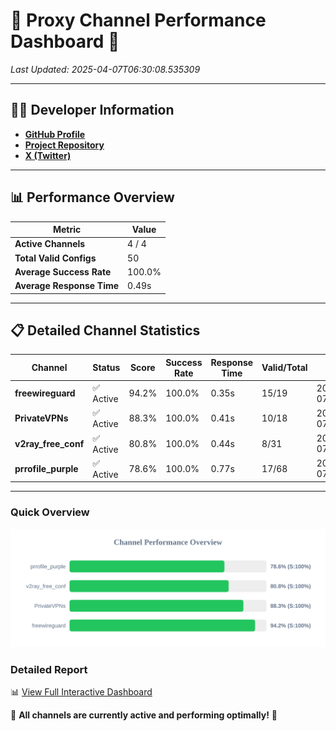 # 🌟 Proxy Channel Performance Dashboard 🌟

_Last Updated: 2025-04-07T06:30:08.535309_

---

## 👩‍💻 Developer Information

- **[GitHub Profile](https://github.com/4n0nymou3)**  
- **[Project Repository](https://github.com/4n0nymou3/multi-proxy-config-fetcher)**  
- **[X (Twitter)](https://x.com/4n0nymou3)**  

---

## 📊 Performance Overview

| Metric                | Value       |
|-----------------------|-------------|
| **Active Channels**   | 4 / 4       |
| **Total Valid Configs** | 50          |
| **Average Success Rate** | 100.0%      |
| **Average Response Time** | 0.49s       |

---

## 📋 Detailed Channel Statistics

| Channel          | Status     | Score  | Success Rate | Response Time | Valid/Total | Last Success               |
|------------------|------------|--------|--------------|---------------|-------------|----------------------------|
| **freewireguard**  | ✅ Active  | 94.2%  | 100.0% | 0.35s         | 15/19       | 2025-04-07T06:30:08.533522 |
| **PrivateVPNs**  | ✅ Active  | 88.3%  | 100.0% | 0.41s         | 10/18       | 2025-04-07T06:30:08.161833 |
| **v2ray_free_conf**  | ✅ Active  | 80.8%  | 100.0% | 0.44s         | 8/31       | 2025-04-07T06:30:07.717951 |
| **prrofile_purple**  | ✅ Active  | 78.6%  | 100.0% | 0.77s         | 17/68       | 2025-04-07T06:30:07.227279 |

---

### Quick Overview
<div align="center">
  <a href="https://raw.githubusercontent.com/nullluser/NullRepo/refs/heads/main/assets/channel_stats_chart.svg">
    <img src="https://raw.githubusercontent.com/nullluser/NullRepo/refs/heads/main/assets/channel_stats_chart.svg" alt="Source Performance Statistics" width="800">
  </a>
</div>

### Detailed Report
📊 [View Full Interactive Dashboard](https://htmlpreview.github.io/?https://github.com/nullluser/NullRepo/blob/main/assets/performance_report.html)

🎉 **All channels are currently active and performing optimally!** 🎉
